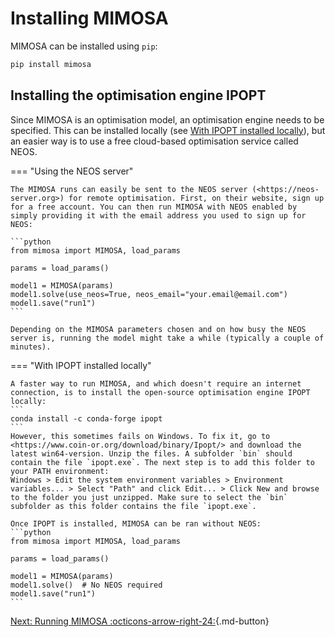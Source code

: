 # Installing MIMOSA

MIMOSA can be installed using `pip`:
```bash
pip install mimosa
```

## Installing the optimisation engine IPOPT

Since MIMOSA is an optimisation model, an optimisation engine needs to be specified. This can be installed locally (see [With IPOPT installed locally](#with-ipopt-installed-locally)), but an easier way is to use a free cloud-based optimisation service called NEOS.



=== "Using the NEOS server"

    The MIMOSA runs can easily be sent to the NEOS server (<https://neos-server.org>) for remote optimisation. First, on their website, sign up for a free account. You can then run MIMOSA with NEOS enabled by simply providing it with the email address you used to sign up for NEOS:

    ```python
    from mimosa import MIMOSA, load_params

    params = load_params()

    model1 = MIMOSA(params)
    model1.solve(use_neos=True, neos_email="your.email@email.com")
    model1.save("run1")
    ```

    Depending on the MIMOSA parameters chosen and on how busy the NEOS server is, running the model might take a while (typically a couple of minutes).

=== "With IPOPT installed locally"

    A faster way to run MIMOSA, and which doesn't require an internet connection, is to install the open-source optimisation engine IPOPT locally:
    ```
    conda install -c conda-forge ipopt
    ```
    However, this sometimes fails on Windows. To fix it, go to <https://www.coin-or.org/download/binary/Ipopt/> and download the latest win64-version. Unzip the files. A subfolder `bin` should contain the file `ipopt.exe`. The next step is to add this folder to your PATH environment:
    Windows > Edit the system environment variables > Environment variables... > Select "Path" and click Edit... > Click New and browse to the folder you just unzipped. Make sure to select the `bin` subfolder as this folder contains the file `ipopt.exe`.

    Once IPOPT is installed, MIMOSA can be ran without NEOS:
    ```python
    from mimosa import MIMOSA, load_params

    params = load_params()

    model1 = MIMOSA(params)
    model1.solve()  # No NEOS required
    model1.save("run1")
    ```

[Next: Running MIMOSA :octicons-arrow-right-24:](run.md){.md-button}